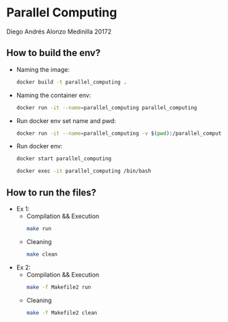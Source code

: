 # Parallel Computing

Diego Andrés Alonzo Medinilla 20172

## How to build the env?
- Naming the image:
    ```bash
    docker build -t parallel_computing .
    ```
- Naming the container env:
    ```bash
    docker run -it --name=parallel_computing parallel_computing
    ```
- Run docker env set name and pwd:
    ```bash
    docker run -it --name=parallel_computing -v $(pwd):/parallel_computing parallel_computing
    ```
- Run docker env:
    ```bash
    docker start parallel_computing
    
    docker exec -it parallel_computing /bin/bash
    ```
## How to run the files?

- Ex 1:
    - Compilation && Execution
        ```bash
        make run
        ```
    - Cleaning 
        ```bash    
        make clean
        ```
- Ex 2:
    - Compilation && Execution
        ```bash
        make -f Makefile2 run
        ```
    - Cleaning 
        ```bash    
        make -f Makefile2 clean
        ```